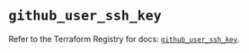 # `github_user_ssh_key`

Refer to the Terraform Registry for docs: [`github_user_ssh_key`](https://registry.terraform.io/providers/integrations/github/6.4.0/docs/resources/user_ssh_key).
